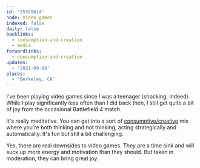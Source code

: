 ```yaml
---
id: '35559614'
node: Video games
indexed: false
daily: false
backlinks:
  - consumption-and-creation
  - media
forwardlinks:
  - consumption-and-creation
updates:
  - '2021-09-08'
places:
  - 'Berkeley, CA'
---
```

I've been playing video games since I was a teenager (shocking, indeed). While I play significantly less often than I did back then, I still get quite a bit of joy from the occasional Battlefield 4 match. 

It's really meditative. You can get into a sort of [consumptive/creative](consumption-and-creation.md) mix where you're both thinking and not thinking, acting strategically and automatically. It's fun but still a bit challenging. 

Yes, there are real downsides to video games. They are a time sink and will suck up more energy and motivation than they should. But taken in moderation, they can bring great joy. 

